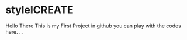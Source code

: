 # styleICREATE


Hello There This is my First Project in github you can play with the codes here. . .
